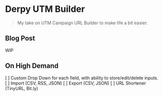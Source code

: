 # Derpy UTM Builder
> My take on UTM Campaign URL Builder to make life a bit easier.

## Blog Post
WIP

## On High Demand
[ ] Custom Drop Down for each field, with ability to store/edit/delete inputs.
[ ] Import (CSV, RSS, JSON)
[ ] Export (CSV, JSON)
[ ] URL Shortener (TinyURL, Bit.ly)
